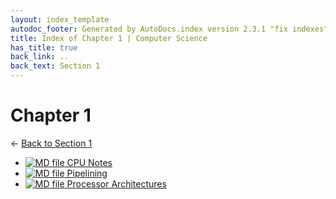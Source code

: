 ```yaml
---
layout: index_template
autodoc_footer: Generated by AutoDocs.index version 2.3.1 "fix indexes" ⓒ Starwort, 2020
title: Index of Chapter 1 | Computer Science
has_title: true
back_link: ..
back_text: Section 1
---
```


# **Chapter 1**

← [Back to Section 1](..)

- [![MD file](https://img.icons8.com/windows/512/03dac6/regular-document.png) CPU Notes](./CPU_notes.html)
- [![MD file](https://img.icons8.com/windows/512/03dac6/regular-document.png) Pipelining](./pipelining.html)
- [![MD file](https://img.icons8.com/windows/512/03dac6/regular-document.png) Processor Architectures](./processor_architectures.html)
